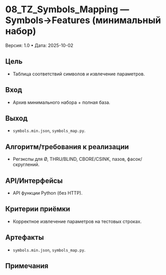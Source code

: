 # 08_TZ_Symbols_Mapping — Symbols→Features (минимальный набор)
Версия: 1.0 • Дата: 2025-10-02

## Цель
- Таблица соответствий символов и извлечение параметров.

## Вход
- Архив минимального набора + полная база.

## Выход
- `symbols.min.json`, `symbols_map.py`.

## Алгоритм/требования к реализации
- Регэкспы для Ø, THRU/BLIND, CBORE/CSINK, пазов, фасок/скруглений.

## API/Интерфейсы
- API функции Python (без HTTP).

## Критерии приёмки
- Корректное извлечение параметров на тестовых строках.

## Артефакты
- `symbols.min.json`, `symbols_map.py`.

## Примечания
